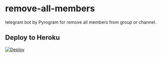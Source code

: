 # remove-all-members
telegram bot by Pyrogram for remove all members from group or channel.




## Deploy to Heroku

[![Deploy](https://www.herokucdn.com/deploy/button.svg)](https://heroku.com/deploy?template=https://github.com/TinderBrazil/remove-all-members)
